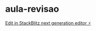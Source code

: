# aula-revisao

[Edit in StackBlitz next generation editor ⚡️](https://stackblitz.com/~/github.com/Kauan150/aula-revisao)